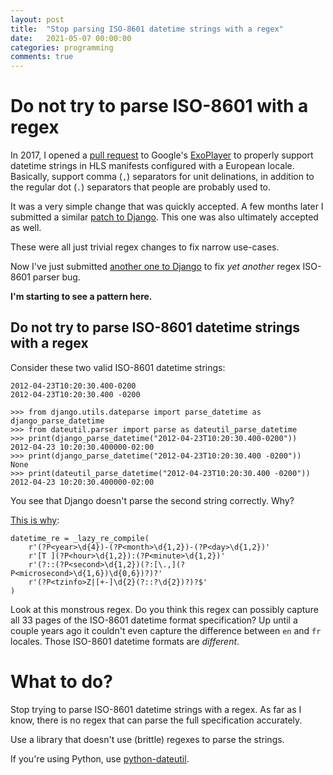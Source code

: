 ```yaml
---
layout: post
title:  "Stop parsing ISO-8601 datetime strings with a regex"
date:   2021-05-07 00:00:00
categories: programming
comments: true
---
```


# Do not try to parse ISO-8601 with a regex
In 2017, I opened a [pull request](https://github.com/google/ExoPlayer/pull/2547) to Google's [ExoPlayer](https://github.com/google/ExoPlayer) to properly support datetime strings in HLS manifests configured with a European locale.  Basically, support comma (`,`) separators for unit delinations, in addition to the regular dot (`.`) separators that people are probably used to.

It was a very simple change that was quickly accepted.  A few months later I submitted a similar [patch to Django](https://github.com/django/django/pull/11818).  This one was also ultimately accepted as well.

These were all just trivial regex changes to fix narrow use-cases.

Now I've just submitted [another one to Django](https://github.com/django/django/pull/14368) to fix *yet another* regex ISO-8601 parser bug.

**I'm starting to see a pattern here.**

## Do not try to parse ISO-8601 datetime strings with a regex


Consider these two valid ISO-8601 datetime strings:

```
2012-04-23T10:20:30.400-0200
2012-04-23T10:20:30.400 -0200
```

```
>>> from django.utils.dateparse import parse_datetime as django_parse_datetime
>>> from dateutil.parser import parse as dateutil_parse_datetime
>>> print(django_parse_datetime("2012-04-23T10:20:30.400-0200"))
2012-04-23 10:20:30.400000-02:00
>>> print(django_parse_datetime("2012-04-23T10:20:30.400 -0200"))
None
>>> print(dateutil_parse_datetime("2012-04-23T10:20:30.400 -0200"))
2012-04-23 10:20:30.400000-02:00
```
You see that Django doesn't parse the second string correctly.  Why?

[This is why](https://github.com/django/django/blob/main/django/utils/dateparse.py#L22):

```
datetime_re = _lazy_re_compile(
    r'(?P<year>\d{4})-(?P<month>\d{1,2})-(?P<day>\d{1,2})'
    r'[T ](?P<hour>\d{1,2}):(?P<minute>\d{1,2})'
    r'(?::(?P<second>\d{1,2})(?:[\.,](?P<microsecond>\d{1,6})\d{0,6})?)?'
    r'(?P<tzinfo>Z|[+-]\d{2}(?::?\d{2})?)?$'
)
```
Look at this monstrous regex.  Do you think this regex can possibly capture all 33 pages of the ISO-8601 datetime format specification?  Up until a couple years ago it couldn't even capture the difference between `en` and `fr` locales.  Those ISO-8601 datetime formats are *different*.

# What to do?


Stop trying to parse ISO-8601 datetime strings with a regex.  As far as I know, there is no regex that can parse the full specification accurately.

Use a library that doesn't use (brittle) regexes to parse the strings.

If you're using Python, use [python-dateutil](https://github.com/dateutil/dateutil).




